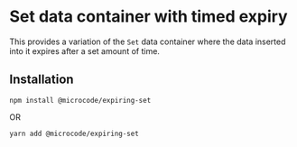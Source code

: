 Set data container with timed expiry
====================================

This provides a variation of the `Set` data container where the data inserted into it expires after a set amount of time.

Installation
------------

```
npm install @microcode/expiring-set
```

OR

```
yarn add @microcode/expiring-set
```
